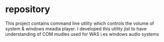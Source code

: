 # repository
This project contains command line utility which controls the volume of system & windows meadia player.
I developed this utility jist to have understanding of COM mudles used for WAS i.es windows audio systems
